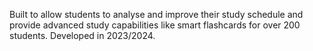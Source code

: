 Built to allow students to analyse and improve their study schedule and provide advanced study capabilities like smart flashcards for over 200 students. Developed in 2023/2024.
